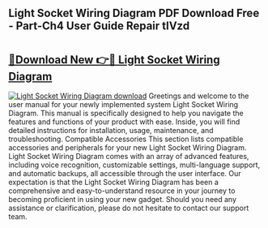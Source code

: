 ## Light Socket Wiring Diagram PDF Download Free - Part-Ch4 User Guide Repair tIVzd

# <h2><a href="http://dfkmta.blite.top/?on=Light+Socket+Wiring+Diagram">🔗Download New 👉🔴 Light Socket Wiring Diagram</a></h2>

[![Light Socket Wiring Diagram download](https://i.imgur.com/lujVjoI.png)](http://dfkmta.blite.top/?on=Light+Socket+Wiring+Diagram)
Greetings and welcome to the user manual for your newly implemented system Light Socket Wiring Diagram. This manual is specifically designed to help you navigate the features and functions of your product with ease. Inside, you will find detailed instructions for installation, usage, maintenance, and troubleshooting. Compatible Accessories This section lists compatible accessories and peripherals for your new Light Socket Wiring Diagram. Light Socket Wiring Diagram comes with an array of advanced features, including voice recognition, customizable settings, multi-language support, and automatic backups, all accessible through the user interface. Our expectation is that the Light Socket Wiring Diagram has been a comprehensive and easy-to-understand resource in your journey to becoming proficient in using your new gadget. Should you need any assistance or clarification, please do not hesitate to contact our support team.
